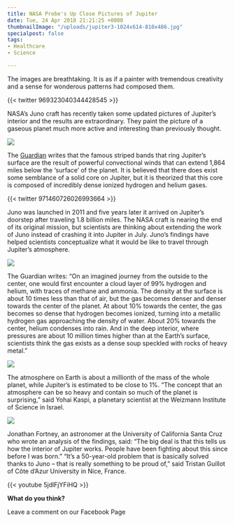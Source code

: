 ```yaml
---
title: NASA Probe's Up Close Pictures of Jupiter
date: Tue, 24 Apr 2018 21:21:25 +0000
thumbnailImage: "/uploads/jupiter3-1024x614-810x486.jpg"
specialpost: false
tags:
- Healthcare
- Science

---
```

The images are breathtaking. It is as if a painter with tremendous creativity and a sense for wonderous patterns had composed them. 

{{< twitter 969323040344428545 >}}

NASA’s Juno craft has recently taken some updated pictures of Jupiter’s interior and the results are extraordinary. They paint the picture of a gaseous planet much more active and interesting than previously thought. 

[![](http://newsattorneys.staging.wpengine.com/wp-content/uploads/2018/04/junojupiter.jpg)](http://newsattorneys.staging.wpengine.com/wp-content/uploads/2018/04/junojupiter.jpg) 

The [Guardian](https://www.theguardian.com/science/2018/mar/07/nasa-spacecraft-reveals-jupiters-interior-in-unprecedented-detail) writes that the famous striped bands that ring Jupiter’s surface are the result of powerful convectional winds that can extend 1,864 miles below the ‘surface’ of the planet. It is believed that there does exist some semblance of a solid core on Jupiter, but it is theorized that this core is composed of incredibly dense ionized hydrogen and helium gases. 

{{< twitter 971460726026993664 >}}

Juno was launched in 2011 and five years later it arrived on Jupiter’s doorstep after traveling 1.8 billion miles. The NASA craft is nearing the end of its original mission, but scientists are thinking about extending the work of Juno instead of crashing it into Jupiter in July. Juno’s findings have helped scientists conceptualize what it would be like to travel through Jupiter’s atmosphere. 

[![](http://newsattorneys.staging.wpengine.com/wp-content/uploads/2018/04/Juno-640x353.jpg)](http://newsattorneys.staging.wpengine.com/wp-content/uploads/2018/04/Juno-640x353.jpg) 

The Guardian writes: “On an imagined journey from the outside to the center, one would first encounter a cloud layer of 99% hydrogen and helium, with traces of methane and ammonia. The density at the surface is about 10 times less than that of air, but the gas becomes denser and denser towards the center of the planet. At about 10% towards the center, the gas becomes so dense that hydrogen becomes ionized, turning into a metallic hydrogen gas approaching the density of water. About 20% towards the center, helium condenses into rain. And in the deep interior, where pressures are about 10 million times higher than at the Earth’s surface, scientists think the gas exists as a dense soup speckled with rocks of heavy metal.” 

[![](http://newsattorneys.staging.wpengine.com/wp-content/uploads/2018/04/jupiter2-1024x1024.jpg)](http://newsattorneys.staging.wpengine.com/wp-content/uploads/2018/04/jupiter2.jpg) 

The atmosphere on Earth is about a millionth of the mass of the whole planet, while Jupiter’s is estimated to be close to 1%. “The concept that an atmosphere can be so heavy and contain so much of the planet is surprising,” said Yohai Kaspi, a planetary scientist at the Weizmann Institute of Science in Israel. 

[![](http://newsattorneys.staging.wpengine.com/wp-content/uploads/2018/04/jupiter3-1024x614.jpg)](http://newsattorneys.staging.wpengine.com/wp-content/uploads/2018/04/jupiter3.jpg) 

Jonathan Fortney, an astronomer at the University of California Santa Cruz who wrote an analysis of the findings, said: “The big deal is that this tells us how the interior of Jupiter works. People have been fighting about this since before I was born.” “It’s a 50-year-old problem that is basically solved thanks to Juno – that is really something to be proud of,” said Tristan Guillot of Côte d’Azur University in Nice, France. 

{{< youtube 5jdlFjYFiHQ >}}

**What do you think?**

Leave a comment on our Facebook Page